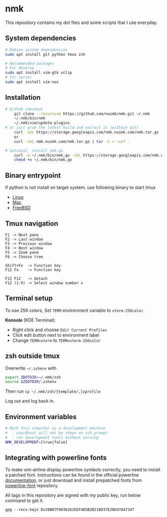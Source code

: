 # nmk
This repository contains my dot files and some scripts that I use everyday.


## System dependencies
```sh
# Debian system dependencies
sudo apt install git python tmux zsh

# Recommended packages
# For desktop
sudo apt install vim-gtk xclip
# For server
sudo apt install vim-nox
```


## Installation
```sh
# Github checkout
    git clone --recursive https://github.com/nuimk/nmk.git ~/.nmk
    ~/.nmk/bin/nmk
    ~/.nmk/vim/update-plugins
# or just grab the latest build and extract it (without git)
    curl -sSL https://storage.googleapis.com/nmk.nuimk.com/nmk.tar.gz | tar -C ~ -xzf -
    or
    curl -sSL nmk.nuimk.com/nmk.tar.gz | tar -C ~ -xzf -

# optional, install nmk.go
    curl -o ~/.nmk/bin/nmk.go -sSL https://storage.googleapis.com/nmk.nuimk.com/nmkgo/nmk-linux-amd64
    chmod +x ~/.nmk/bin/nmk.go
```

## Binary entrypoint

If python is not install on target system, use following binary to start tmux

- [Linux](https://storage.googleapis.com/nmk.nuimk.com/nmk.rs/nmk.rs-amd64-linux-musl.gz)
- [Mac](https://storage.googleapis.com/nmk.nuimk.com/nmk.go/nmk.go-amd64-darwin)
- [FreeBSD](https://storage.googleapis.com/nmk.nuimk.com/nmk.go/nmk.go-amd64-freebsd)


## Tmux navigation
```
F1 -> Next pane
F2 -> Last window
F3 -> Previous window
F4 -> Next window
F5 -> Zoom pane
F6 -> Choose tree

Shift+Fx  -> Function key
F12 Fx    -> Function key

F12 F12   -> detach
F12 (1-9) -> Select window number x
```


## Terminal setup
To use 256 colors, Set `TERM` environment variable to `xterm-256color`.

**Konsole** (KDE Terminal):
- Right click and choose `Edit Current Profiles`
- Click edit button next to environment label
- Change `TERM=xterm` to `TERM=xterm-256color`


## zsh outside tmux
Overwrite `~/.zshenv` with
```sh
export ZDOTDIR=~/.nmk/zsh
source $ZDOTDIR/.zshenv
```

Then run `cp ~/.nmk/zsh/{template/,}zprofile`

Log out and log back in.


## Environment variables
```sh
# Mark this computer as a development machine
#  - user@host will not be shown on zsh prompt
#  - run development tools without warning
NMK_DEVELOPMENT=[true|false]
```


## Integrating with powerline fonts
To make vim-airline display powerline symbols correctly, you need to install a patched font. Instructions can be found in the official powerline [documentation][1], or just download and install prepatched fonts from [powerline-font][2] repository.


All tags in this repository are signed with my public key, run below command to get it.

`gpg --recv-keys 0x28B07F9036262EEF4D5B2B21B837E20D47A47347`


[1]: https://powerline.readthedocs.org/en/latest/installation/linux.html#fonts-installation
[2]: https://github.com/Lokaltog/powerline-fonts
